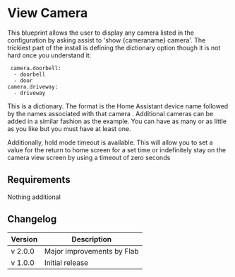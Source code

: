 # View Camera

This blueprint allows the user to display any camera listed in the configuration by asking assist to 'show \{cameraname\} camera'. The trickiest part of the install is defining the dictionary option though it is not hard once you understand it:

```
 camera.doorbell:
  - doorbell
  - door
camera.driveway:
  - driveway
```

This is a dictionary. The format is the Home Assistant device name followed by the names associated with that camera . Additional cameras can be added in a similar fashion as the example. You can have as many or as little as you like but you must have at least one.

Additionally, hold mode timeout is available. This will allow you to set a value for the return to home screen for a set time or indefinitely stay on the camera view screen by using a timeout of zero seconds

## Requirements

Nothing additional

## Changelog

| Version | Description                |
| ------- | -------------------------- |
| v 2.0.0 | Major improvements by Flab |
| v 1.0.0 | Initial release            |
